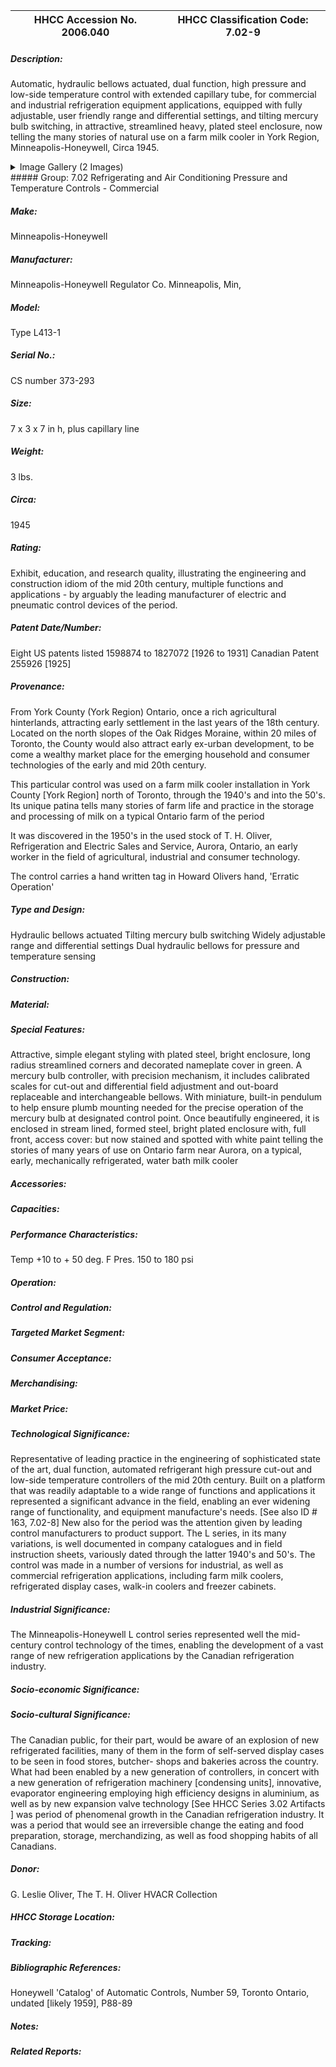 | **HHCC Accession No. 2006.040** |**HHCC Classification Code:  7.02-9**|
| ----------- | ----------- |
##### Description:
Automatic, hydraulic bellows actuated, dual function, high pressure and low-side temperature control with extended capillary tube, for commercial and industrial refrigeration equipment applications, equipped with fully adjustable, user friendly range and differential settings, and tilting mercury bulb switching, in attractive, streamlined heavy, plated steel enclosure, now telling the many stories of natural use on a farm milk cooler in York Region, Minneapolis-Honeywell, Circa 1945.


<details>
	<summary>Image Gallery (2 Images)</summary>
<div class="gallery gallery-wrapper--full" contenteditable="false" data-is-empty="false" data-translation="Add images" data-columns="6">
<figure class="gallery__item"><a href="#DOMAIN_NAME#gallery/7.02-9.jpg" data-size="2153x1632"><img src="#DOMAIN_NAME#gallery/7.02-9-thumbnail.jpg" alt=""></a></figure>
<figure class="gallery__item"><a href="#DOMAIN_NAME#gallery/7.02-9a.jpg" data-size="1940x1559"><img src="#DOMAIN_NAME#gallery/7.02-9a-thumbnail.jpg" alt=""></a></figure>
</div>
</details>
##### Group:
7.02 Refrigerating and Air Conditioning Pressure and Temperature Controls - Commercial

##### Make:
Minneapolis-Honeywell

##### Manufacturer:
Minneapolis-Honeywell Regulator Co. Minneapolis, Min,

##### Model:
Type L413-1

##### Serial No.:
CS number 373-293

##### Size:
7 x 3 x 7 in h, plus capillary line

##### Weight:
3 lbs.

##### Circa:
1945

##### Rating:
Exhibit, education, and research quality, illustrating the engineering and construction idiom of the mid 20th century, multiple functions and applications - by arguably the leading manufacturer of electric and pneumatic control devices of the period.

##### Patent Date/Number:
Eight US patents listed 1598874 to 1827072 [1926 to 1931]
Canadian Patent 255926 [1925]

##### Provenance:
From York County (York Region) Ontario, once a rich agricultural hinterlands, attracting early settlement in the last years of the 18th century. Located on the north slopes of the Oak Ridges Moraine, within 20 miles of Toronto, the County would also attract early ex-urban development, to be come a wealthy market place for the emerging household and consumer technologies of the early and mid 20th century. 

This particular control was used on a farm milk cooler installation in York County [York Region] north of Toronto, through the 1940's and into the 50's. Its unique patina tells many stories of farm life and practice in the storage and processing of milk on a typical Ontario farm of the period 

It was discovered in the 1950's in the used stock of T. H. Oliver, Refrigeration and Electric Sales and Service, Aurora, Ontario, an early worker in the field of agricultural, industrial and consumer technology. 

The control carries a hand written tag in Howard Olivers hand, 'Erratic Operation'

##### Type and Design:
Hydraulic bellows actuated
Tilting mercury bulb switching 
Widely adjustable range and differential settings
Dual hydraulic bellows for pressure and temperature sensing

##### Construction:


##### Material:


##### Special Features:
Attractive, simple elegant styling with plated steel, bright enclosure, long radius streamlined corners and decorated nameplate cover in green.
A mercury bulb controller, with precision mechanism, it includes calibrated scales for cut-out and differential field adjustment and out-board replaceable and interchangeable bellows. 
With miniature, built-in pendulum to help ensure plumb mounting needed for the precise operation of the mercury bulb at designated control point.
Once beautifully engineered, it is enclosed in stream lined, formed steel, bright plated enclosure with, full front, access cover: but now stained and spotted with white paint telling the stories of many years of use on Ontario farm near Aurora, on a typical, early, mechanically refrigerated, water bath milk cooler

##### Accessories:


##### Capacities:


##### Performance Characteristics:
Temp +10 to + 50 deg. F
Pres. 150 to 180 psi

##### Operation:


##### Control and Regulation:


##### Targeted Market Segment:


##### Consumer Acceptance:


##### Merchandising:


##### Market Price:


##### Technological Significance:
Representative of leading practice in the engineering of sophisticated state of the art, dual function, automated refrigerant high pressure cut-out and low-side temperature controllers of the mid 20th century. 
Built on a platform that was readily adaptable to a wide range of functions and applications it represented a significant advance in the field, enabling an ever widening range of functionality, and equipment manufacture's needs. [See also ID # 163, 7.02-8]
New also for the period was the attention given by leading control manufacturers to product support. The L series, in its many variations, is well documented in company catalogues and in field instruction sheets, variously dated through the latter 1940's and 50's.
The control was made in a number of versions for industrial, as well as commercial refrigeration applications, including farm milk coolers, refrigerated display cases, walk-in coolers and freezer cabinets.

##### Industrial Significance:
The Minneapolis-Honeywell L control series represented well the mid-century control technology of the times, enabling the development of a vast range of new refrigeration applications by the Canadian refrigeration industry.

##### Socio-economic Significance:


##### Socio-cultural Significance:
The Canadian public, for their part, would be aware of an explosion of new refrigerated facilities, many of them in the form of self-served display cases to be seen in food stores, butcher- shops and bakeries across the country. 
What had been enabled by a new generation of controllers, in concert with a new generation of refrigeration machinery [condensing units], innovative, evaporator engineering employing high efficiency designs in aluminium, as well as by new expansion valve technology [See HHCC Series 3.02 Artifacts ] was period of phenomenal growth in the Canadian refrigeration industry. 
It was a period that would see an irreversible change the eating and food preparation, storage, merchandizing, as well as food shopping habits of all Canadians.

##### Donor:
G. Leslie Oliver, The T. H. Oliver HVACR Collection

##### HHCC Storage Location:


##### Tracking:


##### Bibliographic References:
Honeywell 'Catalog' of Automatic Controls, Number 59, Toronto Ontario, undated [likely 1959], P88-89

##### Notes:


##### Related Reports:

